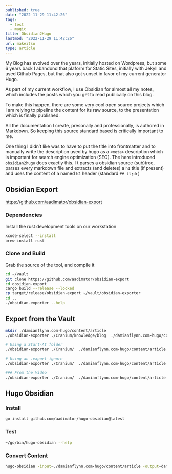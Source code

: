 ```yaml
---
published: true
date: "2022-11-29 11:42:26"
tags:
  - test
  - magic
title: Obsidian2Hugo
lastmod: "2022-11-29 11:42:26"
url: makeitso
type: article
---
```


My Blog has evolved over the years, initially hosted on Wordpress, but some 6 years back I abandond that plaform for Static Sites, initially with Jekyll and used Github Pages, but that also got sunset in favor of my current generator Hugo.

As part of my current workflow, I use Obsidian for almost all my notes, which includes the posts which you get to read publically on this blog.

To make this happen, there are some very cool open source projects which I am relying to pipeline the content for its raw source, to the presentation which is finally published.

All the documentation I create, presonally and professionally, is authored in Markdown. So keeping this source standard based is critically important to me.

One thing I didn’t like was to have to put the title into frontmatter and to manually write the description used by hugo as a `<meta>` description which is important for search engine optimization (SEO). The here introduced `obsidian2hugo` does exactly this. I t parses a obsidian source (sub)tree, parses every markdown file and extracts (and deletes) a `h1` title (if present) and uses the content of a named `h2` header (standard `## tl;dr`)

## Obsidian Export

https://github.com/aadimator/obsidian-export

### Dependencies

Install the rust development tools on our workstation

````bash
xcode-select --install
brew install rust
````

### Clone and Build

Grab the source of the tool, and compile it

````bash
cd ~/vault
git clone https://github.com/aadimator/obsidian-export
cd obsidian-export
cargo build --release --locked
cp target/release/obsidian-export ~/vault/obsidian-exporter
cd ..
./obsidian-exporter --help
````

## Export from the Vault

````bash
mkdir ./damianflynn.com-hugo/content/article
./obsidian-exporter ./Cranium/knowledge/blog  ./damianflynn.com-hugo/content/article --hard-linebreaks --no-recursive-embeds --embed-info --hugo-frontmatter --retain-wikilinks --flat

# Using a Start-At folder
./obsidian-exporter ./Cranium/  ./damianflynn.com-hugo/content/article --start-at ./Cranium/knowledge/blog --hard-linebreaks --no-recursive-embeds --embed-info  --retain-wikilinks --flat --hugo-frontmatter

# Using an .export-ignore
./obsidian-exporter ./Cranium/  ./damianflynn.com-hugo/content/article --hard-linebreaks --no-recursive-embeds --embed-info  --retain-wikilinks --flat --hugo-frontmatter

### From the Video
./obsidian-exporter ./Cranium/  ./damianflynn.com-hugo/content/article --add-titles --frontmatter=always
````

## Hugo Obsidian

### Install

````bash
go install github.com/aadimator/hugo-obsidian@latest
````

### Test

````bash
~/go/bin/hugo-obsidian --help
````

### Convert Content

````bash
hugo-obsidian -input=./damianflynn.com-hugo/content/article -output=damianflynn.com-hugo/assets/indices -index=true -root=.
````
